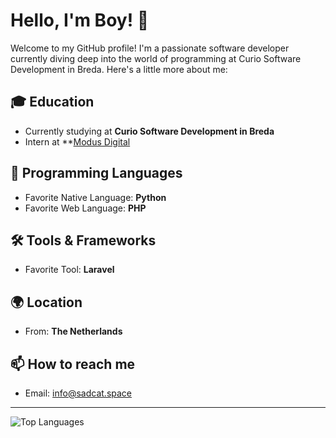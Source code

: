 # Hello, I'm Boy! 👋

Welcome to my GitHub profile! I'm a passionate software developer currently diving deep into the world of programming at Curio Software Development in Breda. Here's a little more about me:

## 🎓 Education
- Currently studying at **Curio Software Development in Breda**
- Intern at **[Modus Digital](https://www.modus-digital.com/)

## 💬 Programming Languages
- Favorite Native Language: **Python**
- Favorite Web Language: **PHP**

## 🛠️ Tools & Frameworks
- Favorite Tool: **Laravel**

## 🌍 Location
- From: **The Netherlands**

## 📫 How to reach me
- Email: [info@sadcat.space](mailto:info@sadcat.space)

---

![Top Languages](https://github-readme-stats.vercel.app/api/top-langs/?username=BoyK07&layout=compact&theme=radical)
